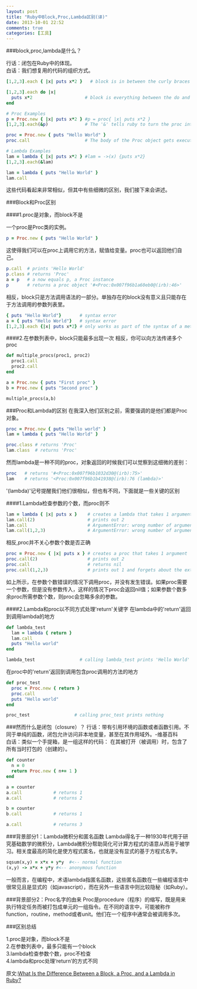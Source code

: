 ```yaml
---
layout: post
title: "Ruby中Block,Proc,Lambda区别(译)"
date: 2013-10-01 22:52
comments: true
categories: [工具]
---
```


###block,proc,lambda是什么？

行话：闭包在Ruby中的体现。
</br>
白话：我们想复用的代码的组织方式。

``` ruby Block Examples
[1,2,3].each { |x| puts x*2 }   # block is in between the curly braces

[1,2,3].each do |x|
  puts x*2                    # block is everything between the do and end
end

# Proc Examples             
p = Proc.new { |x| puts x*2 } #p = proc{ |x| puts x*2 }
[1,2,3].each(&p)              # The '&' tells ruby to turn the proc into a block 

proc = Proc.new { puts "Hello World" }
proc.call                     # The body of the Proc object gets executed when called

# Lambda Examples            
lam = lambda { |x| puts x*2 } #lam = ->(x) {puts x*2}
[1,2,3].each(&lam)

lam = lambda { puts "Hello World" }
lam.call
```

这些代码看起来非常相似，但其中有些细微的区别，我们接下来会讲述。

###Block和Proc区别

####1.proc是对象，而block不是

一个proc是Proc类的实例。
``` ruby
p = Proc.new { puts "Hello World" }
```

这使得我们可以在proc上调用它的方法，赋值给变量。proc也可以返回他们自己。
``` ruby
p.call  # prints 'Hello World'
p.class # returns 'Proc'
a = p   # a now equals p, a Proc instance
p       # returns a proc object '#<Proc:0x007f96b1a60eb0@(irb):46>'
```

相反，block只是方法调用语法的一部分。单独存在的block没有意义且只能存在于方法调用的参数列表里。
``` ruby
{ puts "Hello World"}       # syntax error  
a = { puts "Hello World"}   # syntax error
[1,2,3].each {|x| puts x*2} # only works as part of the syntax of a method call
```

####2.在参数列表中，block只能最多出现一次
相反，你可以向方法传递多个proc
``` ruby
def multiple_procs(proc1, proc2)
  proc1.call
  proc2.call
end

a = Proc.new { puts "First proc" }
b = Proc.new { puts "Second proc" }

multiple_procs(a,b)
```

###Proc和Lambda的区别
在我深入他们区别之前，需要强调的是他们都是Proc对象。
``` ruby
proc = Proc.new { puts "Hello world" }
lam = lambda { puts "Hello World" }

proc.class # returns 'Proc'
lam.class  # returns 'Proc'
```
然而lambda是一种不同的proc，对象返回的时候我们可以觉察到这细微的差别：
``` ruby
proc   # returns '#<Proc:0x007f96b1032d30@(irb):75>'
lam    # returns '<Proc:0x007f96b1b41938@(irb):76 (lambda)>'
```
'(lambda)'记号提醒我们他们很相似，但也有不同，下面就是一些关键的区别

####1.Lambda检查参数的个数，而proc则不
``` ruby
lam = lambda { |x| puts x }    # creates a lambda that takes 1 argument
lam.call(2)                    # prints out 2
lam.call                       # ArgumentError: wrong number of arguments (0 for 1)
lam.call(1,2,3)                # ArgumentError: wrong number of arguments (3 for 1)
```
相反,proc并不关心参数个数是否正确
``` ruby
proc = Proc.new { |x| puts x } # creates a proc that takes 1 argument
proc.call(2)                   # prints out 2
proc.call                      # returns nil
proc.call(1,2,3)               # prints out 1 and forgets about the extra arguments
```
如上所示，在参数个数错误的情况下调用proc，并没有发生错误。如果proc需要一个参数，但是没有参数传入，这样的情况下proc会返回nil值；如果参数个数多余proc所需参数个数，则proc会忽略多余的参数。

####2.Lambda和proc以不同方式处理'return'关键字
在lambda中的'return'返回到调用lambda的地方
``` ruby
def lambda_test
  lam = lambda { return }
  lam.call
  puts "Hello world"
end

lambda_test                 # calling lambda_test prints 'Hello World'
```
在proc中的'return'返回到调用包含proc调用的方法的地方
``` ruby
def proc_test
  proc = Proc.new { return }
  proc.call
  puts "Hello world"
end

proc_test                 # calling proc_test prints nothing
```

###然而什么是闭包（closure）？
行话：带有引用环境的函数或者函数引用。不同于单纯的函数，闭包允许访问非本地变量，甚至在其作用域外。-维基百科
</br>
白话：类似一个手提箱，是一组这样的代码： 在其被打开（被调用）时，包含了所有当时打包的（创建的）。
``` ruby Example of Proc objects preserving local context
def counter
  n = 0
  return Proc.new { n+= 1 }
end

a = counter
a.call            # returns 1
a.call            # returns 2

b = counter
b.call            # returns 1

a.call            # returns 3
```

###背景部分1：Lambda微积分和匿名函数
Lambda得名于一种1930年代用于研究基础数学的微积分，Lambda微积分帮助简化可计算方程式的语意从而易于被学习。相关度最高的简化是使方程式匿名，也就是没有显式的基于方程式名字。
```ruby
sqsum(x,y) = x*x + y*y  #<-- normal function
(x,y) -> x*x + y*y #<-- anonymous function
```
一般而言，在编程中，术语lambda指匿名函数，这些匿名函数在一些编程语言中很常见且是显式的（如javascript），而在另外一些语言中则比较隐秘（如Ruby）。

###背景部分2：Proc名字的由来
Proc是procedure（程序）的缩写，既是用来执行特定任务而被打包成单元的一组指令。在不同的语言中，可能被称作function，routine，method或者unit。他们在一个程序中通常会被调用多次。

###区别总结

1.proc是对象，而block不是</br>
2.在参数列表中，最多只能有一个block</br>
3.lambda检查参数个数，proc不检查</br>
4.lambda和proc处理‘return’的方式不同</br>

原文:[What Is the Difference Between a Block, a Proc, and a Lambda in Ruby?](http://awaxman11.github.io/blog/2013/08/05/what-is-the-difference-between-a-block/)





